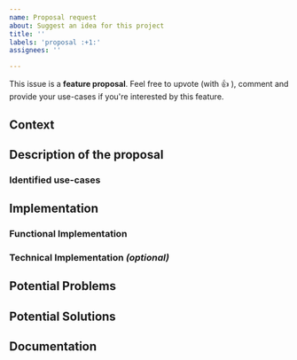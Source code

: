 ```yaml
---
name: Proposal request
about: Suggest an idea for this project
title: ''
labels: 'proposal :+1:'
assignees: ''

---
```



<!--- /!\ IMPORTANT /!\ ONE proposal for ONE and ONLY ONE feature --> 



<!--- Provide a general summary of the proposal in the Title above -->

This issue is a **feature proposal**. Feel free to upvote (with :+1: ), comment and provide your use-cases if you're interested by this feature.

## Context
<!--- A description of the feature and why this feature could be interesting to implement in iTowns! -->
<!--- Current state of iTowns vs. state after implementation -->


## Description of the proposal
<!--- What would this feature looks like in iTowns ? -->
<!--- Please tell us what you are trying to accomplish -->
<!--- Providing context helps us come up with a solution that is most useful in the real world -->
<!--- Could be screenshot of the feature implemented somewhere else or results/stats/poc showing the potential result -->

### Identified use-cases
<!--- Define in which context this feature could be useful for the user -->

## Implementation

### Functional Implementation
<!--- Things that should be done in iTowns to implement this feature -->

### Technical Implementation _(optional)_
<!--- Describe the proposed implementation (PR, pseudo-code and/or diagrams) -->

## Potential Problems
<!--- Things that could be problematic with this feature or its implementation -->

## Potential Solutions
<!--- Things that could be done to avoid the mentioned problems -->

## Documentation
<!--- Links or explanation behind the logic of implementation -->
<!--- Could be used to implement this feature -->
<!--- Git Branches / Issues -->
